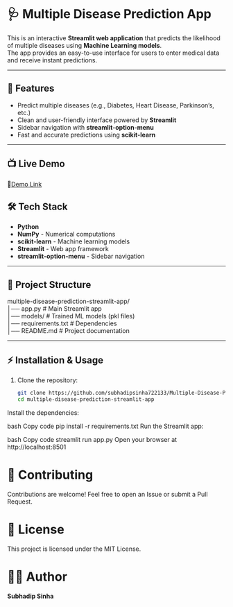 # 🩺 Multiple Disease Prediction App

This is an interactive **Streamlit web application** that predicts the likelihood of multiple diseases using **Machine Learning models**.  
The app provides an easy-to-use interface for users to enter medical data and receive instant predictions.

---

## 🚀 Features
- Predict multiple diseases (e.g., Diabetes, Heart Disease, Parkinson’s, etc.)
- Clean and user-friendly interface powered by **Streamlit**
- Sidebar navigation with **streamlit-option-menu**
- Fast and accurate predictions using **scikit-learn**

---
## 📺 Live Demo 
🔗[Demo Link](https://multiple-disease-prediction-eow7qwkclzfe3c7a92j5ga.streamlit.app/)


## 🛠️ Tech Stack
- **Python**
- **NumPy** - Numerical computations  
- **scikit-learn** - Machine learning models  
- **Streamlit** - Web app framework  
- **streamlit-option-menu** - Sidebar navigation  

---

## 📂 Project Structure
multiple-disease-prediction-streamlit-app/<br>
│── app.py # Main Streamlit app<br>
│── models/ # Trained ML models (pkl files)<br>
│── requirements.txt # Dependencies<br>
│── README.md # Project documentation<br>



---

## ⚡ Installation & Usage
1. Clone the repository:
   ```bash
   git clone https://github.com/subhadipsinha722133/Multiple-Disease-Prediction.git
   cd multiple-disease-prediction-streamlit-app
Install the dependencies:

bash
Copy code
pip install -r requirements.txt
Run the Streamlit app:

bash
Copy code
streamlit run app.py
Open your browser at http://localhost:8501


# 🤝 Contributing
Contributions are welcome!
Feel free to open an Issue or submit a Pull Request.

# 📜 License
This project is licensed under the MIT License.

# 👨‍💻 Author

**Subhadip Sinha**


